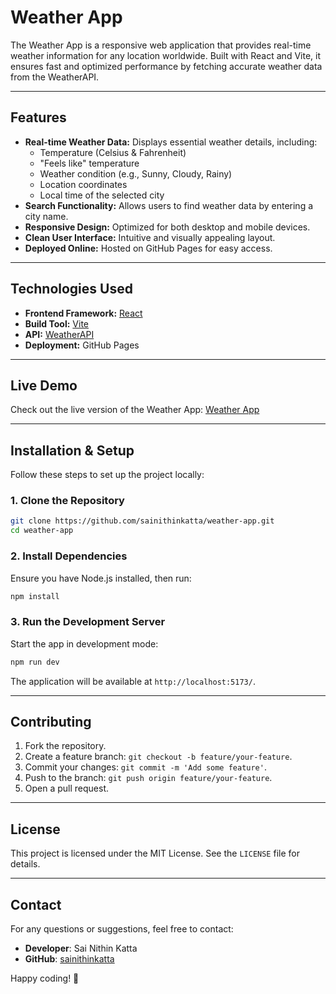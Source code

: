 # **Weather App**

The Weather App is a responsive web application that provides real-time weather information for any location worldwide. Built with React and Vite, it ensures fast and optimized performance by fetching accurate weather data from the WeatherAPI.

---

## **Features**
- **Real-time Weather Data:** Displays essential weather details, including:
  - Temperature (Celsius & Fahrenheit)
  - "Feels like" temperature
  - Weather condition (e.g., Sunny, Cloudy, Rainy)
  - Location coordinates
  - Local time of the selected city
- **Search Functionality:** Allows users to find weather data by entering a city name.
- **Responsive Design:** Optimized for both desktop and mobile devices.
- **Clean User Interface:** Intuitive and visually appealing layout.
- **Deployed Online:** Hosted on GitHub Pages for easy access.

---

## **Technologies Used**
- **Frontend Framework:** [React](https://react.dev/)
- **Build Tool:** [Vite](https://vite.dev/)
- **API:** [WeatherAPI](https://www.weatherapi.com/)
- **Deployment:** GitHub Pages

---

## **Live Demo**
Check out the live version of the Weather App:
[Weather App](https://sainithinkatta.github.io/weather-app/)

---

## **Installation & Setup**
Follow these steps to set up the project locally:

### **1. Clone the Repository**
```bash
git clone https://github.com/sainithinkatta/weather-app.git
cd weather-app
```

### **2. Install Dependencies**
Ensure you have Node.js installed, then run:
```bash
npm install
```

### **3. Run the Development Server**
Start the app in development mode:
```bash
npm run dev
```
The application will be available at `http://localhost:5173/`.

---

## **Contributing**
1. Fork the repository.
2. Create a feature branch: `git checkout -b feature/your-feature`.
3. Commit your changes: `git commit -m 'Add some feature'`.
4. Push to the branch: `git push origin feature/your-feature`.
5. Open a pull request.

---

## **License**
This project is licensed under the MIT License. See the `LICENSE` file for details.

---

## **Contact**
For any questions or suggestions, feel free to contact:
- **Developer**: Sai Nithin Katta
- **GitHub**: [sainithinkatta](https://github.com/sainithinkatta)

Happy coding! 🚀
